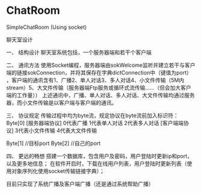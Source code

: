 ChatRoom
========

SimpleChatRoom (Using socket)

聊天室设计

一、	结构设计
聊天室系统包括，一个服务器端和若干个客户端

二、	通讯方法
使用Socket编程，服务器端由sokWelcome监听并建立若干与客户端的链接sokConnection，并将其保存在字典dictConnection中（键值为port）
，客户端的通讯含有1、广播2、单人对话3、多人对话4、小文件传输（5M内stream）5、大文件传输（服务器端Ftp服务或循环式流传输……（但会加大客户端的工作量））
上述通讯中，广播、单人对话、多人对话、大文件传输均通过服务器，而小文件传输是以客户端与客户端的通讯。

三、	协议规定
传输过程中均为byte流，规定协议在byte流前加入标识符：
Byte[0]
[服务器端协议] 
0代表广播
1代表单人对话
2代表多人对话
[客户端端协议]
3代表小文件传输
4代表大文件传输

Byte[1]  //目标port
Byte[2]  //自己的port

四、	更远的畅想
搭建一个数据库，包含用户及密码，用户登陆时更新ip和port，以及更多地信息；
在软件开启时，下载在线用户列表，用户登陆时更新列表（使用对象序列化使用socket传输链接字典）；


目前只实现了系统广播及客户端广播（还是通过系统帮助广播）
